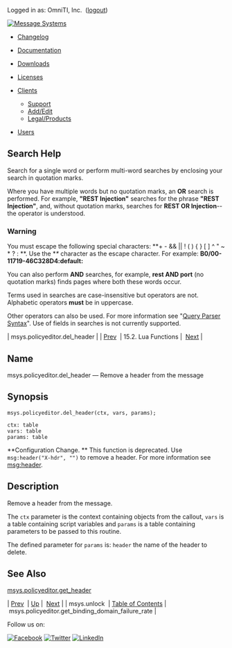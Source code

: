 Logged in as: OmniTI, Inc.  ([logout](https://support.messagesystems.com/logout.php))

[![Message Systems](https://support.messagesystems.com/images/ms-white205.png)](https://support.messagesystems.com/start.php) 

*   [Changelog](https://support.messagesystems.com/start.php?show=changelog)
*   [Documentation](https://support.messagesystems.com/docs/)
*   [Downloads](https://support.messagesystems.com/start.php)

*   [Licenses](https://support.messagesystems.com/license_summary.php)
*   <a href="">Clients</a>
    *   [Support](https://support.messagesystems.com/cs.php)
    *   [Add/Edit](https://support.messagesystems.com/edit_client.php)
    *   [Legal/Products](https://support.messagesystems.com/edit_products.php)
*   [Users](https://support.messagesystems.com/edit_customer.php)

## Search Help

Search for a single word or perform multi-word searches by enclosing your search in quotation marks.

Where you have multiple words but no quotation marks, an **OR** search is performed. For example, **"REST Injection"** searches for the phrase **"REST Injection"**, and, without quotation marks, searches for **REST OR Injection**--the operator is understood.

### Warning

You must escape the following special characters: **+ - && || ! ( ) { } [ ] ^ " ~ * ? : \**. Use the **\** character as the escape character. For example: **B0/00-11719-46C328D4\:default\:**

You can also perform **AND** searches, for example, **rest AND port** (no quotation marks) finds pages where both these words occur.

Terms used in searches are case-insensitive but operators are not. Alphabetic operators **must** be in uppercase.

Other operators can also be used. For more information see "[Query Parser Syntax](https://lucene.apache.org/core/old_versioned_docs/versions/3_0_0/queryparsersyntax.html)". Use of fields in searches is not currently supported.

| msys.policyeditor.del_header |
| [Prev](lua.ref.msys.unlock.php)  | 15.2. Lua Functions |  [Next](lua.ref.msys.policyeditor.get_binding_domain_failure_rate.php) |

<a name="lua.ref.msys.policyeditor.del_header"></a>
## Name

msys.policyeditor.del_header — Remove a header from the message

<a name="idp24834592"></a>
## Synopsis

`msys.policyeditor.del_header(ctx, vars, params);`

```
ctx: table
vars: table
params: table
```

**Configuration Change. ** This function is deprecated. Use `msg:header("X-hdr", "")` to remove a header. For more information see [msg:header](lua.ref.header.php "msg:header").

<a name="idp24839888"></a>
## Description

Remove a header from the message.

The `ctx` parameter is the context containing objects from the callout, `vars` is a table containing script variables and `params` is a table containing parameters to be passed to this routine.

The defined parameter for `params` is: `header` the name of the header to delete.

<a name="idp24844736"></a>
## See Also

[msys.policyeditor.get_header](lua.ref.msys.policyeditor.get_header.php "msys.policyeditor.get_header")

| [Prev](lua.ref.msys.unlock.php)  | [Up](lua.function.details.php) |  [Next](lua.ref.msys.policyeditor.get_binding_domain_failure_rate.php) |
| msys.unlock  | [Table of Contents](index.php) |  msys.policyeditor.get_binding_domain_failure_rate |

Follow us on:

[![Facebook](https://support.messagesystems.com/images/icon-facebook.png)](http://www.facebook.com/messagesystems) [![Twitter](https://support.messagesystems.com/images/icon-twitter.png)](http://twitter.com/#!/MessageSystems) [![LinkedIn](https://support.messagesystems.com/images/icon-linkedin.png)](http://www.linkedin.com/company/message-systems)